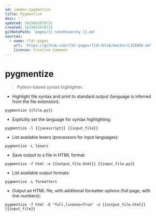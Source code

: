 ```yaml
---
id: common.pygmentize
title: Pygmentize
desc: ''
updated: 1615663978731
created: 1615663978731
gitNotePath: 'pages/{{ noteHiearchy }}.md'
sources:
  - name: tldr-pages
    url: 'https://github.com/tldr-pages/tldr/blob/master/LICENSE.md'
    license: Creative Commons
---
```

# pygmentize

> Python-based syntax highlighter.

- Highlight file syntax and print to standard output (language is inferred from the file extension):

`pygmentize {{file.py}}`

- Explicitly set the language for syntax highlighting:

`pygmentize -l {{javascript}} {{input_file}}`

- List available lexers (processors for input languages):

`pygmentize -L lexers`

- Save output to a file in HTML format:

`pygmentize -f html -o {{output_file.html}} {{input_file.py}}`

- List available output formats:

`pygmentize -L formatters`

- Output an HTML file, with additional formatter options (full page, with line numbers):

`pygmentize -f html -O "full,linenos=True" -o {{output_file.html}} {{input_file}}`

